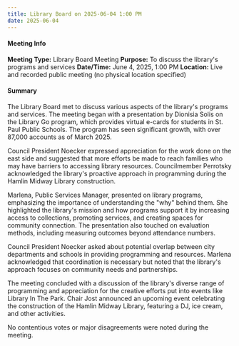 ```yaml
---
title: Library Board on 2025-06-04 1:00 PM
date: 2025-06-04
---
```

#### Meeting Info
**Meeting Type:** Library Board Meeting
**Purpose:** To discuss the library's programs and services
**Date/Time:** June 4, 2025, 1:00 PM
**Location:** Live and recorded public meeting (no physical location specified)

#### Summary

The Library Board met to discuss various aspects of the library's programs and services. The meeting began with a presentation by Dionisia Solis on the Library Go program, which provides virtual e-cards for students in St. Paul Public Schools. The program has seen significant growth, with over 87,000 accounts as of March 2025.

Council President Noecker expressed appreciation for the work done on the east side and suggested that more efforts be made to reach families who may have barriers to accessing library resources. Councilmember Perrotsky acknowledged the library's proactive approach in programming during the Hamlin Midway Library construction.

Marlena, Public Services Manager, presented on library programs, emphasizing the importance of understanding the "why" behind them. She highlighted the library's mission and how programs support it by increasing access to collections, promoting services, and creating spaces for community connection. The presentation also touched on evaluation methods, including measuring outcomes beyond attendance numbers.

Council President Noecker asked about potential overlap between city departments and schools in providing programming and resources. Marlena acknowledged that coordination is necessary but noted that the library's approach focuses on community needs and partnerships.

The meeting concluded with a discussion of the library's diverse range of programming and appreciation for the creative efforts put into events like Library In The Park. Chair Jost announced an upcoming event celebrating the construction of the Hamlin Midway Library, featuring a DJ, ice cream, and other activities.

No contentious votes or major disagreements were noted during the meeting.

